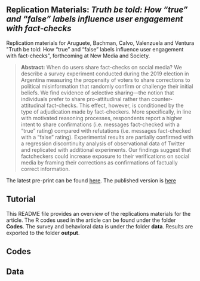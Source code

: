 ## Replication Materials: _Truth be told: How “true” and “false” labels influence user engagement with fact-checks_

Replication materials for Aruguete, Bachman, Calvo, Valenzuela and Ventura "Truth be told: How “true” and “false” labels influence user engagement with fact-checks", forthcoming at New Media and Society.

> __Abstract:__
> When do users share fact-checks on social media? We describe a survey experiment conducted during the 2019 election in Argentina measuring the propensity of voters to share corrections to political misinformation that randomly confirm or challenge their initial beliefs. We find evidence of selective sharing—the notion that individuals prefer to share pro-attitudinal rather than counter-attitudinal fact-checks. This effect, however, is conditioned by the type of adjudication made by fact-checkers. More specifically, in line with motivated reasoning processes, respondents report a higher intent to share confirmations (i.e. messages fact-checked with a “true” rating) compared with refutations (i.e. messages fact-checked with a “false” rating). Experimental results are partially confirmed with a regression discontinuity analysis of observational data of Twitter and replicated with additional experiments. Our findings suggest that factcheckers could increase exposure to their verifications on social media by framing their corrections as confirmations of factually correct information.

The latest pre-print can be found [here](). The published version is [here]()

## Tutorial 

This README file provides an overview of the replications materials for the article. The R codes used in the article can be found under the folder **Codes**. The survey and behavioral data is under the folder **data**. Results are exported to the folder **output**. 


## Codes


## Data
